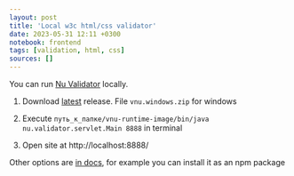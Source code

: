 ```yaml
---
layout: post
title: 'Local w3c html/css validator'
date: 2023-05-31 12:11 +0300
notebook: frontend
tags: [validation, html, css]
sources: []
---
```

You can run [Nu Validator](https://validator.w3.org/nu/) locally.

1. Download [latest](https://github.com/validator/validator/releases/tag/latest) release. File `vnu.windows.zip` for windows

2. Execute `путь_к_папке/vnu-runtime-image/bin/java nu.validator.servlet.Main 8888` in terminal

3. Open site at http://localhost:8888/

Other options are [in docs](https://validator.github.io/validator/), for example you can install it as an npm package 